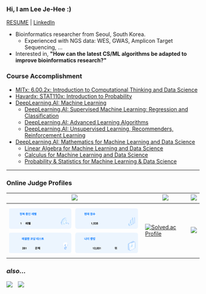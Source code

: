 ### Hi, I am Lee Je-Hee :)
[RESUME](https://drive.google.com/file/d/1UBlZRu7vQJppDS8_5mekHGyQzBCC8gtF/view?usp=drive_link) | [LinkedIn](https://www.linkedin.com/in/jehee-lee-202002)
- Bioinformatics researcher from Seoul, South Korea.
  - Experienced with NGS data: WES, GWAS, Amplicon Target Sequencing, ...
- Interested in, **"How can the latest CS/ML algorithms be adapted to improve bioinformatics research?"**

### Course Accomplishment

- [MITx: 6.00.2x: Introduction to Computational Thinking and Data Science](https://courses.edx.org/certificates/789e5c1af03e44fd903ba531593029ac)
- [Havardx: STAT110x: Introduction to Probability ](https://courses.edx.org/certificates/df5ea0ac20b441deba4b7d39ff78288f)
- [DeepLearning.AI: Machine Learning](https://coursera.org/share/93c12abcd8c67382d5d5fa2bad2f53ed)
  - [DeepLearning.AI: Supervised Machine Learning: Regression and Classification](https://www.coursera.org/account/accomplishments/verify/JCKVDE3AX1K6)
  - [DeepLearning.AI: Advanced Learning Algorithms](https://www.coursera.org/account/accomplishments/verify/XMXVYB4USXWL)
  - [DeepLearning.AI: Unsupervised Learning, Recommenders, Reinforcement Learning](https://coursera.org/share/32d793aa7d979b2ce47c6809875e9ebd)
- [DeepLearning.AI: Mathematics for Machine Learning and Data Science](https://coursera.org/share/6d094f57ced10ab14e3f0b30bcc4d741)
  - [Linear Algebra for Machine Learning and Data Science](https://www.coursera.org/account/accomplishments/verify/66DNLHJKUTBB)
  - [Calculus for Machine Learning and Data Science](https://www.coursera.org/account/accomplishments/verify/H4D7SFYLRR6C)
  - [Probability & Statistics for Machine Learning & Data Science](https://coursera.org/share/2d80e70000d8ca551d9cf23f27721fe8)
---

### Online Judge Profiles
|[<img src="https://theme.zdassets.com/theme_assets/9483888/f7b9b68643e5a9a3bda6dc5a238152b1d467c9f0.png" width='250'></img>](https://programmers.co.kr/)|[<img src='https://d2gd6pc034wcta.cloudfront.net/images/logo@2x.png' width='400'></img>](https://www.acmicpc.net/)|[<img src='https://upload.wikimedia.org/wikipedia/commons/thumb/0/0a/LeetCode_Logo_black_with_text.svg/250px-LeetCode_Logo_black_with_text.svg.png' width='200'></img>](https://leetcode.com/)|
|---|---|---|
|<img src=https://github.com/jhlee0637/github-programmers-rank/blob/master/lib/result.svg width='520'></img>|[![Solved.ac Profile](http://mazassumnida.wtf/api/generate_badge?boj=jhlee2020)](https://solved.ac/jhlee2020)|[![](https://leetcard.jacoblin.cool/jhlee0637?theme=unicorn)](https://leetcode.com/u/jhlee0637/)

### _also..._
[<img src='https://compeau.cbd.cmu.edu/wp-content/uploads/2016/08/rosalindlogo-300x89.jpg' width='100'></img>](https://rosalind.info/users/j2)　[<img src=https://www.kaggle.com/static/images/site-logo.svg width='70'></img>](https://www.kaggle.com/lee2021dec17)
